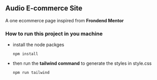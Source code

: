 ## Audio E-commerce Site

A one ecommerce page inspired from **Frondend Mentor**

### How to run this project in you machine

- install the node packges

    `npm install`

- then run the **tailwind command** to generate the styles in style.css

    `npm run tailwind`
